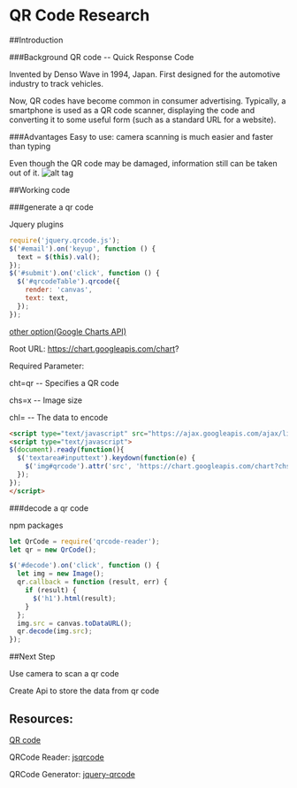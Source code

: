 # QR Code Research
##Introduction

###Background
QR code -- Quick Response Code

Invented by Denso Wave in 1994, Japan.
First designed for the automotive industry to track vehicles.

Now, QR codes have become common in consumer advertising. Typically, a smartphone is used as a QR code scanner, displaying the code and converting it to some useful form (such as a standard URL for a website).

###Advantages
Easy to use: camera scanning is much easier and faster than typing

Even though the QR code may be damaged, information still can be taken out of it.
![alt tag](https://upload.wikimedia.org/wikipedia/commons/thumb/8/8d/QR_Code_Damaged.jpg/282px-QR_Code_Damaged.jpg)


##Working code

###generate a qr code

Jquery plugins

```javascript
require('jquery.qrcode.js');
$('#email').on('keyup', function () {
  text = $(this).val();
});
$('#submit').on('click', function () {
  $('#qrcodeTable').qrcode({
    render: 'canvas',
    text: text,
  });
});
```

[other option(Google Charts API)](http://www.hashbangcode.com/blog/easy-qr-code-generation-google-charts-api)

Root URL: https://chart.googleapis.com/chart?

Required Parameter:

cht=qr --  Specifies a QR code

chs=<width>x<height> --  Image size

chl=<data> -- The data to encode

```html
<script type="text/javascript" src="https://ajax.googleapis.com/ajax/libs/jquery/1.7.1/jquery.min.js"></script>
<script type="text/javascript">
$(document).ready(function(){
  $('textarea#inputtext').keydown(function(e) {
    $('img#qrcode').attr('src', 'https://chart.googleapis.com/chart?chs=177x177&cht=qr&chl=' + $('textarea#inputtext').val() + '&choe=UTF-8');
  });
});
</script>
```

###decode a qr code

npm packages

```javascript
let QrCode = require('qrcode-reader');
let qr = new QrCode();

$('#decode').on('click', function () {
  let img = new Image();
  qr.callback = function (result, err) {
    if (result) {
      $('h1').html(result);
    }
  };
  img.src = canvas.toDataURL();
  qr.decode(img.src);
});
```

##Next Step

Use camera to scan a qr code

Create Api to store the data from qr code

## Resources:

[QR code](https://en.wikipedia.org/wiki/QR_code)

QRCode Reader: [jsqrcode](https://github.com/edi9999/jsqrcode)

QRCode Generator: [jquery-qrcode](https://github.com/jeromeetienne/jquery-qrcode)
